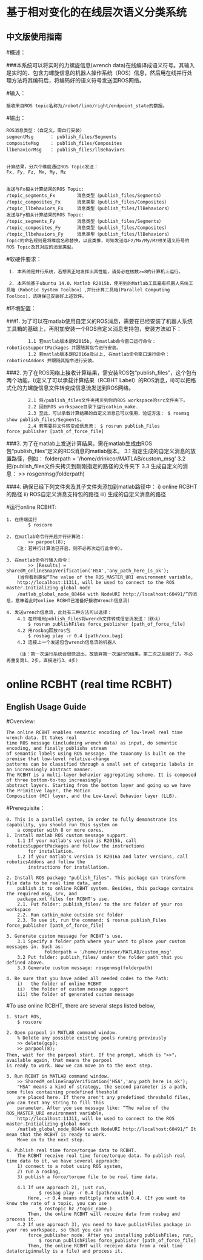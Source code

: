 
基于相对变化的在线层次语义分类系统
=======

中文版使用指南
-------

#概述：

###本系统可以将实时的力螺旋信息(wrench data)在线编译成语义符号。其输入是实时的、包含力螺旋信息的机器人操作系统（ROS）信息，然后用在线并行处理方法将其编码后，将编码好的语义符号发送回ROS网络。

#输入：

    接收来自ROS topic名称为/robot/limb/right/endpoint_state的数据。
    
#输出：

    ROS消息类型：（自定义，需自行安装）
    segmentMsg      ： publish_files/Segments
    compositeMsg    ： publish_files/Composites
    llbehaviorMsg   ： publish_files/llBehaviors
    
    
    计算结果，分六个维度通过ROS Topic发送：
    Fx, Fy, Fz, Mx, My, Mz
    
    
    发送与Fx相关计算结果的ROS Topic:
    /topic_segments_Fx        消息类型（publish_files/Segments）
    /topic_composites_Fx      消息类型（publish_files/Composites）
    /topic_llbehaviors_Fx     消息类型（publish_files/llBehaviors）
    发送与Fy相关计算结果的ROS Topic:
    /topic_segments_Fy        消息类型（publish_files/Segments）
    /topic_composites_Fy      消息类型（publish_files/Composites）
    /topic_llbehaviors_Fy     消息类型（publish_files/llBehaviors）
    Topic的命名规则是将维度名称替换，以此类推，可知发送与Fz/Mx/My/Mz相关语义符号的ROS Topic及其对应的消息类型。
    
    
#软硬件要求：

     1. 本系统是并行系统，若想真正地发挥出其性能，请务必在核数>=8的计算机上运行。
     
     2. 本系统基于ubuntu 14.0，Matlab R2015b，使用到的Matlab工具箱有机器人系统工具箱（Robotic System Toolbox）,并行计算工具箱(Parallel Computing Toolbox)，请确保已安装好上述软件。
    
    
    
#环境配置：

###1. 为了可以在matlab使用自定义的ROS消息，需要在已经安装了机器人系统工具箱的基础上，再附加安装一个ROS自定义消息支持包，安装方法如下：
     
            1.1 若matlab版本是R2015b, 在matlab命令窗口运行命令： roboticsSupportPackages 并跟随其指令进行安装。
            1.2 若matlab版本是R2016a及以上, 在matlab命令窗口运行命令： roboticsAddons 并跟随其指令进行安装。
            
###2. 为了在ROS网络上接收计算结果，需安装ROS包“publish_files”，这个包有两个功能，i)定义了可以承载计算结果（RCBHT Label）的ROS消息，ii)可以把格式化的力螺旋信息文件转变成信息流发送到ROS网络。
     
            2.1 将/publish_files文件夹拷贝到你的ROS workspace的src文件夹下。
            2.2 回到ROS workspace目录下运行catkin_make.
            2.3 至此，可以承载计算结果的自定义消息已可以使用，验证方法： $ rosmsg show publish_files/Segments。
            2.4 若需要将文件转变成信息流： $ rosrun publish_Files force_publisher [path_of_force_file]
      
      
###3. 为了在matlab上发送计算结果，需在matlab生成由ROS包“publish_files”定义的ROS消息的matlab版本。
      3.1 指定生成的自定义消息的放置路径，例如： 
                  folderpath = '/home/drinkcor/MATLAB/custom_msg'
      3.2 把/publish_files文件夹拷贝到刚刚指定的路径的文件夹下
      3.3 生成自定义的消息： >> rosgenmsg(folderpath)

###4. 确保已经下列文件夹及其子文件夹添加到matlab路径中：
      i)   online RCBHT 的路径
      ii)  ROS自定义消息支持包的路径
      iii) 生成的自定义消息的路径
      
      
#运行online RCBHT:

    1. 在终端运行 
            $ roscore
            
    2. 在matlab命令行开启并行计算池：
            >> parpool(8); 
       （注：若并行计算池已开启，则不必再次运行此命令）。
       
    3. 在matlab命令行输入命令：
            >> [Results] = SharedM_onlineSnapVerification('HSA','any_path_here_is_ok');
        (当你看到类似“The value of the ROS_MASTER_URI environment variable, 
        http://localhost:11311, will be used to connect to the ROS master.Initializing global node 
        /matlab_global_node_88464 with NodeURI http://localhost:60491/”的消息，意味着此时online RCBHT已准备好接收Wrench信息流)
    
    4. 发送wrench信息流，此处有三种方法可以选择： 
        4.1 在终端用publish_files将wrench文件转成信息流发送：（默认）
            $ rosrun publishFiles force_publisher [path_of_force_file]
        4.2 用rosbag回放ros包
            $ rosbag play -r 0.4 [path/xxx.bag]
        4.3 连接上一个发送包含wrench信息流的机器人
    
        （注：第一次运行系统会很快退出，故放弃第一次运行的结果。第二次之后就好了。不必再重复第1、2步。直接进行3、4步）




online RCBHT (real time RCBHT)
=======================

English Usage Guide
-------

#Overview:

    The online RCBHT enables semantic encoding of low-level real time wrench data. It takes real 
    time ROS message (includeing wrench data) as input, do semantic encoding, and finally publishs stream 
    of semantic labels using ROS message. The taxonomy is built on the premise that low-level relative-change 
    patterns can be classified through a small set of categoric labels in an increasingly abstract manner. 
    The RCBHT is a multi-layer behavior aggregating scheme. It is composed of three bottom-to-top increasingly 
    abstract layers. Starting from the bottom layer and going up we have the Primitive layer, the Motion 
    Composition (MC) layer, and the Low-Level Behavior layer (LLB).


#Prerequisite：

    0. This is a parallel system, in order to fully demonstrate its capability, you should run this system on
        a computer with 8 or more cores.
    1. Install matlab ROS custom message support. 
        1.1 If your matlab's version is R2015b, call roboticsSupportPackages and follow the instructions 
            for installation. 
        1.2 If your matlab's version is R2016a and later versions, call roboticsAddons and follow the 
            instructions for installation.
      
    2. Install ROS package "publish_files". This package can transform file data to be real time data, and
        publish it to online RCBHT system. Besides, this package contains the required msg, srv, and 
        package.xml files for RCBHT's use. 
        2.1. Put folder: publish_files/ to the src folder of your ros workspace
        2.2. Run catkin_make outside src folder
        2.3. To use it, run the command: $ rosrun publish_Files force_publisher [path_of_force_file]
      
    3. Generate custom message for RCBHT's use.
        3.1 Specify a folder path where your want to place your custom messages in. Such as: 
                  folderpath = '/home/drinkcor/MATLAB/custom_msg'
        3.2 Put folder: publish_files/ under the folder path that you defined above.
        3.3 Generate custom message: rosgenmsg(folderpath)

    4. Be sure that you have added all needed codes to the Path:
        i)   the folder of online RCBHT
        ii)  the folder of custom message support
        iii) the folder of generated custom message


#To use online RCBHT, there are several steps listed below,

    1. Start ROS, 
        $ roscore

    2. Open parpool in MATLAB command window.
        % Delete any possible existing pools running previously
        >> delete(gcp);
        >> parpool(8);
    Then, wait for the parpool start. If the prompt, which is ">>"， available again, that means the parpool 
    is ready to work. Now we can move on to the next step.

    3. Run RCBHT in MATLAB command window.
        >> SharedM_onlineSnapVerification('HSA','any_path_here_is_ok');
        "HSA" means a kind of strategy, the second parameter is a path, some files containing predefined theshold 
        are placed here. If there aren't any predefined threshold files, you can text any string to fill this 
        parameter. After you see message like: “The value of the ROS_MASTER_URI environment variable, 
        http://localhost:11311, will be used to connect to the ROS master.Initializing global node 
        /matlab_global_node_88464 with NodeURI http://localhost:60491/” It mean that the RCBHT is ready to work. 
        Move on to the next step.
   
    4. Publish real time force/torque data to RCBHT.
        The RCBHT receive real time force/torque data. To publish real time data to it, we have several approach: 
        1) connect to a robot using ROS system, 
        2) run a rosbag, 
        3) publish a force/torque file to be real time data. 
   
        4.1 If use approach 2), just run,
                $ rosbag play -r 0.4 [path/xxx.bag]
            Here, -r 0.4 means multiply rate with 0.4. (If you want to know the rate of a topic, you can use 
                $ rostopic hz /topic_name.)
            Then, the online RCBHT will receive data from rosbag and process it.
        4.2 If use approach 3), you need to have publishFiles package in your ros workspace, so that you can run 
            force_publisher node. After you installing publishFiles, run,
                $ rosrun publishFiles force_publisher [path_of_force_file]
            Then, the online RCBHT will receive data from a real time data(originnally is a file) and process it.
```

